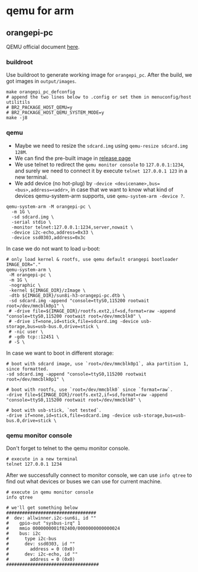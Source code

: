 # qemu for arm

## orangepi-pc

QEMU official document [here](https://www.qemu.org/docs/master/system/arm/orangepi.html).

### buildroot

Use buildroot to generate working image for `orangepi_pc`.
After the build, we got images in `output/images`.

```shell
make orangepi_pc_defconfig
# append the two lines below to .config or set them in menuconfig/host utilitils
# BR2_PACKAGE_HOST_QEMU=y
# BR2_PACKAGE_HOST_QEMU_SYSTEM_MODE=y
make -j8
```

### qemu

- Maybe we need to resize the `sdcard.img` using `qemu-resize sdcard.img 128M`.
- We can find the pre-built image in [release page](https://github.com/konosubakonoakua/ARM/releases/tag/orangepi-pc-sd-img)
- We use telnet to redirect the `qemu monitor console` to `127.0.0.1:1234`, and surely we need to connect it by execute `telnet 127.0.0.1 123` in a new terminal.
- We add device (no hot-plug) by `-device <devicename>,bus=<bus>,address=<addr>`, in case that we want to know what kind of devices qemu-system-arm supports, use `qemu-system-arm -device ?`.

```shell
qemu-system-arm -M orangepi-pc \
  -m 1G \
  -sd sdcard.img \
  -serial stdio \
  -monitor telnet:127.0.0.1:1234,server,nowait \
  -device i2c-echo,address=0x33 \
  -device ssd0303,address=0x3c
```

In case we do not want to load u-boot:

```shell
# only load kernel & rootfs, use qemu default orangepi bootloader
IMAGE_DIR="."
qemu-system-arm \
 -M orangepi-pc \
 -m 1G \
 -nographic \
 -kernel ${IMAGE_DIR}/zImage \
 -dtb ${IMAGE_DIR}/sun8i-h3-orangepi-pc.dtb \
 -sd sdcard.img -append "console=ttyS0,115200 rootwait root=/dev/mmcblk0p1" \
 # -drive file=${IMAGE_DIR}/rootfs.ext2,if=sd,format=raw -append "console=ttyS0,115200 rootwait root=/dev/mmcblk0" \
 # -drive if=none,id=stick,file=sdcard.img -device usb-storage,bus=usb-bus.0,drive=stick \
 # -nic user \
 # -gdb tcp::12451 \
 # -S \
```

In case we want to boot in different storage:

```shell
# boot with sdcard image, use `root=/dev/mmcblk0p1`, aka partition 1, since formatted.
-sd sdcard.img -append "console=ttyS0,115200 rootwait root=/dev/mmcblk0p1" \

# boot with rootfs, use `root=/dev/mmcblk0` since `format=raw`.
-drive file=${IMAGE_DIR}/rootfs.ext2,if=sd,format=raw -append "console=ttyS0,115200 rootwait root=/dev/mmcblk0" \

# boot with usb-stick, `not tested`.
-drive if=none,id=stick,file=sdcard.img -device usb-storage,bus=usb-bus.0,drive=stick \
```

### qemu monitor console

Don't forget to telnet to the qemu monitor console.

```shell
# execute in a new terminal
telnet 127.0.0.1 1234
```

After we successfully connect to monitor console, we can use `info qtree` to find out what devices or buses we can use for current machine.

```shell
# execute in qemu monitor console
info qtree

# we'll get something below
##################################
#  dev: allwinner.i2c-sun6i, id ""
#    gpio-out "sysbus-irq" 1
#    mmio 0000000001f02400/0000000000000024
#    bus: i2c
#      type i2c-bus
#      dev: ssd0303, id ""
#        address = 0 (0x0)
#      dev: i2c-echo, id ""
#        address = 0 (0x0)
###################################

```
